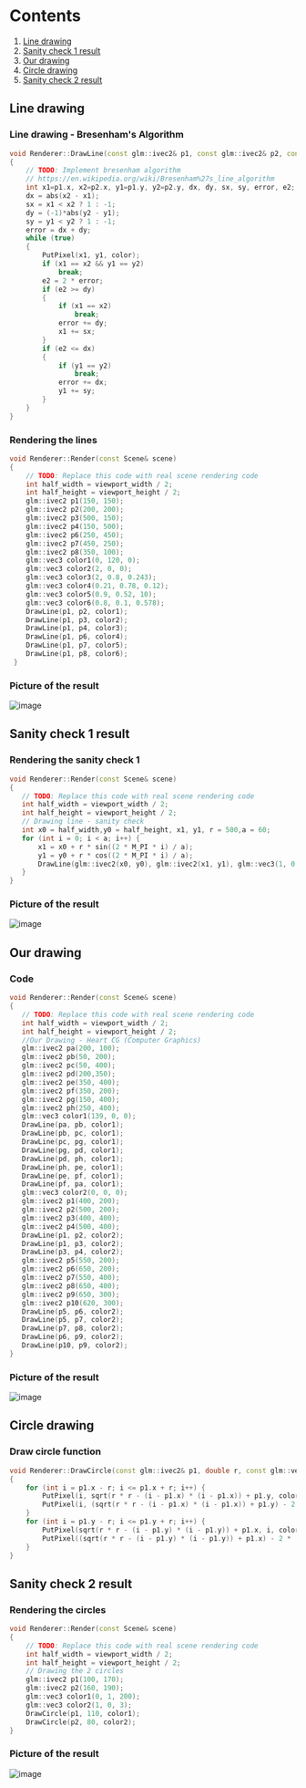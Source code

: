 # Contents

1. [ Line drawing ](#line-drawing)
2. [ Sanity check 1 result](#sanity-check-1-result)
3. [ Our drawing ](#drawing)
4. [ Circle drawing ](#circle-drawing)
5. [ Sanity check 2 result](#sanity-check-2-result)
<a name="line-drawing"></a>
## Line drawing
### Line drawing - Bresenham's Algorithm

```c++
void Renderer::DrawLine(const glm::ivec2& p1, const glm::ivec2& p2, const glm::vec3& color)
{
	// TODO: Implement bresenham algorithm
	// https://en.wikipedia.org/wiki/Bresenham%27s_line_algorithm
	int x1=p1.x, x2=p2.x, y1=p1.y, y2=p2.y, dx, dy, sx, sy, error, e2;
	dx = abs(x2 - x1); 
	sx = x1 < x2 ? 1 : -1;
	dy = (-1)*abs(y2 - y1);
	sy = y1 < y2 ? 1 : -1;
	error = dx + dy;
	while (true)
	{
		PutPixel(x1, y1, color);
		if (x1 == x2 && y1 == y2)
			break;
		e2 = 2 * error;
		if (e2 >= dy)
		{
			if (x1 == x2) 
				break;
			error += dy;
			x1 += sx;
		}
		if (e2 <= dx)
		{
			if (y1 == y2)
				break;
			error += dx;
			y1 += sy;
		}
	}
}
```
### Rendering the lines

```c++
void Renderer::Render(const Scene& scene)
{
	// TODO: Replace this code with real scene rendering code
	int half_width = viewport_width / 2;
	int half_height = viewport_height / 2;
	glm::ivec2 p1(150, 150);
	glm::ivec2 p2(200, 200);
	glm::ivec2 p3(500, 150);
	glm::ivec2 p4(150, 500);
	glm::ivec2 p6(250, 450);
	glm::ivec2 p7(450, 250);
	glm::ivec2 p8(350, 100);
	glm::vec3 color1(0, 120, 0);
	glm::vec3 color2(2, 0, 0);
	glm::vec3 color3(2, 0.8, 0.243);
	glm::vec3 color4(0.21, 0.78, 0.12);
	glm::vec3 color5(0.9, 0.52, 10);
	glm::vec3 color6(0.8, 0.1, 0.578);
	DrawLine(p1, p2, color1);
	DrawLine(p1, p3, color2);
	DrawLine(p1, p4, color3);
	DrawLine(p1, p6, color4);
	DrawLine(p1, p7, color5);
	DrawLine(p1, p8, color6);
 }
 ```
 ### Picture of the result
 ![image](https://user-images.githubusercontent.com/83645233/201435962-3c91ef40-2663-4428-a804-e62440441b3f.png)
<a name="sanity-check-1-result"></a>
## Sanity check 1 result

### Rendering the sanity check 1
 ```c++
void Renderer::Render(const Scene& scene)
{
	// TODO: Replace this code with real scene rendering code
	int half_width = viewport_width / 2;
	int half_height = viewport_height / 2;
	// Drawing line - sanity check 
	int x0 = half_width,y0 = half_height, x1, y1, r = 500,a = 60;
	for (int i = 0; i < a; i++) {
		x1 = x0 + r * sin((2 * M_PI * i) / a);
		y1 = y0 + r * cos((2 * M_PI * i) / a);
		DrawLine(glm::ivec2(x0, y0), glm::ivec2(x1, y1), glm::vec3(1, 0, 2));
	}
}
```
### Picture of the result
![image](https://user-images.githubusercontent.com/83645233/201371508-7735b434-1bb7-478c-bcca-a272e0bc745b.png)
<a name="drawing"></a>
## Our drawing
### Code
 ```c++
void Renderer::Render(const Scene& scene)
{
	// TODO: Replace this code with real scene rendering code
	int half_width = viewport_width / 2;
	int half_height = viewport_height / 2;
	//Our Drawing - Heart CG (Computer Graphics)
	glm::ivec2 pa(200, 100);
	glm::ivec2 pb(50, 200);
	glm::ivec2 pc(50, 400);
	glm::ivec2 pd(200,350);
	glm::ivec2 pe(350, 400);
	glm::ivec2 pf(350, 200);
	glm::ivec2 pg(150, 400);
	glm::ivec2 ph(250, 400);
	glm::vec3 color1(139, 0, 0);
	DrawLine(pa, pb, color1);
	DrawLine(pb, pc, color1);
	DrawLine(pc, pg, color1);
	DrawLine(pg, pd, color1);
	DrawLine(pd, ph, color1);
	DrawLine(ph, pe, color1);
	DrawLine(pe, pf, color1);
	DrawLine(pf, pa, color1);
	glm::vec3 color2(0, 0, 0);
	glm::ivec2 p1(400, 200);
	glm::ivec2 p2(500, 200);
	glm::ivec2 p3(400, 400);
	glm::ivec2 p4(500, 400);
	DrawLine(p1, p2, color2);
	DrawLine(p1, p3, color2);
	DrawLine(p3, p4, color2);
	glm::ivec2 p5(550, 200);
	glm::ivec2 p6(650, 200);
	glm::ivec2 p7(550, 400);
	glm::ivec2 p8(650, 400);
	glm::ivec2 p9(650, 300);
	glm::ivec2 p10(620, 300);
	DrawLine(p5, p6, color2);
	DrawLine(p5, p7, color2);
	DrawLine(p7, p8, color2);
	DrawLine(p6, p9, color2);
	DrawLine(p10, p9, color2);
}
```
### Picture of the result
![image](https://user-images.githubusercontent.com/95486750/201492743-b5a7f632-6026-4cbb-968f-e269f7722650.png)

<a name="circle-drawing"></a>
## Circle drawing
### Draw circle function
```c++
void Renderer::DrawCircle(const glm::ivec2& p1, double r, const glm::vec3& color)
{
	for (int i = p1.x - r; i <= p1.x + r; i++) {
		PutPixel(i, sqrt(r * r - (i - p1.x) * (i - p1.x)) + p1.y, color);
		PutPixel(i, (sqrt(r * r - (i - p1.x) * (i - p1.x)) + p1.y) - 2 * ((sqrt(r * r - (i - p1.x) * (i - p1.x)) + p1.y) - p1.y), color);
	}
	for (int i = p1.y - r; i <= p1.y + r; i++) {
		PutPixel(sqrt(r * r - (i - p1.y) * (i - p1.y)) + p1.x, i, color);
		PutPixel((sqrt(r * r - (i - p1.y) * (i - p1.y)) + p1.x) - 2 * ((sqrt(r * r - (i - p1.y) * (i - p1.y)) + p1.x) - p1.x), i, color);
	}
}
```
<a name="sanity-check-2-result"></a>
## Sanity check 2 result
### Rendering the circles
```c++
void Renderer::Render(const Scene& scene)
{
	// TODO: Replace this code with real scene rendering code
	int half_width = viewport_width / 2;
	int half_height = viewport_height / 2;
	// Drawing the 2 circles
	glm::ivec2 p1(100, 170);
	glm::ivec2 p2(160, 190);
	glm::vec3 color1(0, 1, 200);
	glm::vec3 color2(1, 0, 3);
	DrawCircle(p1, 110, color1);
	DrawCircle(p2, 80, color2);
}
```
### Picture of the result
![image](https://user-images.githubusercontent.com/83645233/201440618-cf8dd061-02d3-4081-82e1-fa6f5537c792.png)
